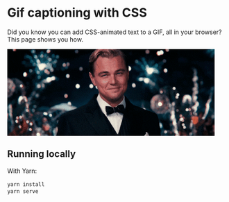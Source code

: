 # Gif captioning with CSS

Did you know you can add CSS-animated text to a GIF, all in your browser?
This page shows you how.

<img align='center' src='public/finalResult.gif'/>

## Running locally

With Yarn:

```
yarn install
yarn serve
```
